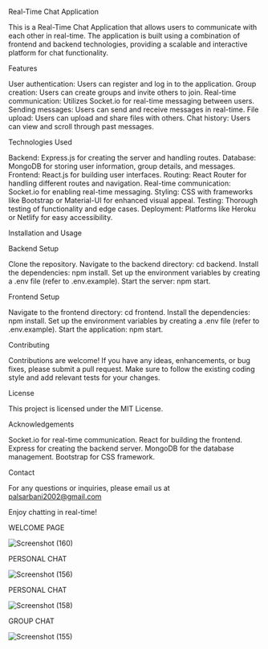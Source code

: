 Real-Time Chat Application

This is a Real-Time Chat Application that allows users to communicate with each other in real-time. The application is built using a combination of frontend and backend technologies, providing a scalable and interactive platform for chat functionality.


Features

User authentication: Users can register and log in to the application.
Group creation: Users can create groups and invite others to join.
Real-time communication: Utilizes Socket.io for real-time messaging between users.
Sending messages: Users can send and receive messages in real-time.
File upload: Users can upload and share files with others.
Chat history: Users can view and scroll through past messages.

Technologies Used

Backend: Express.js for creating the server and handling routes.
Database: MongoDB for storing user information, group details, and messages.
Frontend: React.js for building user interfaces.
Routing: React Router for handling different routes and navigation.
Real-time communication: Socket.io for enabling real-time messaging.
Styling: CSS with frameworks like Bootstrap or Material-UI for enhanced visual appeal.
Testing: Thorough testing of functionality and edge cases.
Deployment: Platforms like Heroku or Netlify for easy accessibility.

Installation and Usage

Backend Setup

Clone the repository.
Navigate to the backend directory: cd backend.
Install the dependencies: npm install.
Set up the environment variables by creating a .env file (refer to .env.example).
Start the server: npm start.

Frontend Setup

Navigate to the frontend directory: cd frontend.
Install the dependencies: npm install.
Set up the environment variables by creating a .env file (refer to .env.example).
Start the application: npm start.

Contributing

Contributions are welcome! If you have any ideas, enhancements, or bug fixes, please submit a pull request. Make sure to follow the existing coding style and add relevant tests for your changes.


License

This project is licensed under the MIT License.


Acknowledgements

Socket.io for real-time communication.
React for building the frontend.
Express for creating the backend server.
MongoDB for the database management.
Bootstrap for CSS framework.

Contact

For any questions or inquiries, please email us at palsarbani2002@gmail.com


Enjoy chatting in real-time!

WELCOME PAGE

![Screenshot (160)](https://github.com/Sarbani3pal/RealTimeChatApplication/assets/106859451/b4721d3d-429a-4fa3-bd48-a5b411218284)

PERSONAL CHAT

![Screenshot (156)](https://github.com/Sarbani3pal/RealTimeChatApplication/assets/106859451/c97b4cf9-b679-492f-a3de-b5814596042a)

PERSONAL CHAT

![Screenshot (158)](https://github.com/Sarbani3pal/RealTimeChatApplication/assets/106859451/5041fa5c-7f70-4fee-8cc2-c535d5a5e1d4)

GROUP CHAT

![Screenshot (155)](https://github.com/Sarbani3pal/RealTimeChatApplication/assets/106859451/8084b054-4fa4-421a-ab24-f80e4c118204)
